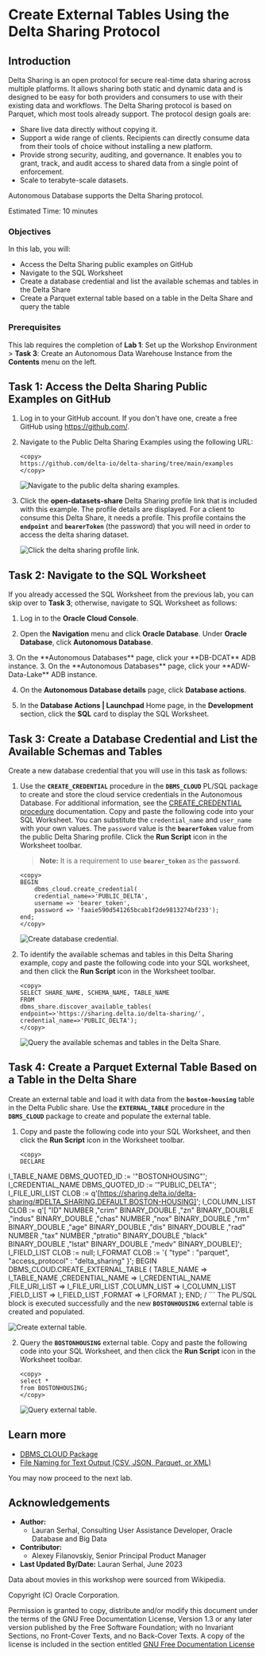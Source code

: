 # Create External Tables Using the Delta Sharing Protocol

## Introduction

Delta Sharing is an open protocol for secure real-time data sharing across multiple platforms. It allows sharing both static and dynamic data and is designed to be easy for both providers and consumers to use with their existing data and workflows. The Delta Sharing protocol is based on Parquet, which most tools already support. The protocol design goals are:

* Share live data directly without copying it.
* Support a wide range of clients. Recipients can directly consume data from their tools of choice without installing a new platform.
* Provide strong security, auditing, and governance. It enables you to grant, track, and audit access to shared data from a single point of enforcement.
* Scale to terabyte-scale datasets.

Autonomous Database supports the Delta Sharing protocol.

Estimated Time: 10 minutes

### Objectives

In this lab, you will:

* Access the Delta Sharing public examples on GitHub
* Navigate to the SQL Worksheet
* Create a database credential and list the available schemas and tables in the Delta Share
* Create a Parquet external table based on a table in the Delta Share and query the table

### Prerequisites

This lab requires the completion of **Lab 1**: Set up the Workshop Environment > **Task 3**: Create an Autonomous Data Warehouse Instance from the **Contents** menu on the left.

## Task 1: Access the Delta Sharing Public Examples on GitHub

1. Log in to your GitHub account. If you don't have one, create a free GitHub using https://github.com/.

2. Navigate to the Public Delta Sharing Examples using the following URL:

    ```
    <copy>
    https://github.com/delta-io/delta-sharing/tree/main/examples
    </copy>
    ```

    ![Navigate to the public delta sharing examples.](./images/github-public-examples.png " ")

3. Click the **open-datasets-share** Delta Sharing profile link that is included with this example. The profile details are displayed. For a client to consume this Delta Share, it needs a profile. This profile contains the **`endpoint`** and **`bearerToken`** (the password) that you will need in order to access the delta sharing dataset.

    ![Click the delta sharing profile link.](./images/share-profile.png " ")

## Task 2: Navigate to the SQL Worksheet

If you already accessed the SQL Worksheet from the previous lab, you can skip over to **Task 3**; otherwise, navigate to SQL Worksheet as follows:

1. Log in to the **Oracle Cloud Console**.

2. Open the **Navigation** menu and click **Oracle Database**. Under **Oracle Database**, click **Autonomous Database**.

<if type="livelabs">
3. On the **Autonomous Databases** page, click your **DB-DCAT** ADB instance.
</if>

<if type="freetier">
3. On the **Autonomous Databases** page, click your **ADW-Data-Lake** ADB instance.
</if>

4. On the **Autonomous Database details** page, click **Database actions**.

5. In the **Database Actions | Launchpad** Home page, in the **Development** section, click the **SQL** card to display the SQL Worksheet.

## Task 3: Create a Database Credential and List the Available Schemas and Tables

Create a new database credential that you will use in this task as follows:

1. Use the **`CREATE_CREDENTIAL`** procedure in the **`DBMS_CLOUD`** PL/SQL package to create and store the cloud service credentials in the Autonomous Database. For additional information, see the [CREATE_CREDENTIAL procedure](https://docs.oracle.com/en/cloud/paas/autonomous-database/adbsa/dbms-cloud-subprograms.html#GUID-742FC365-AA09-48A8-922C-1987795CF36A) documentation. Copy and paste the following code into your SQL Worksheet. You can substitute the `credential_name` and `user_name` with your own values. The `password` value is the **`bearerToken`** value from the public Delta Sharing profile. Click the **Run Script** icon in the Worksheet toolbar.

    >**Note:** It is a requirement to use **`bearer_token`** as the **`password`**.

    ```
    <copy>
    BEGIN
        dbms_cloud.create_credential(
        credential_name=>'PUBLIC_DELTA',
        username => 'bearer_token',
        password => 'faaie590d541265bcab1f2de9813274bf233');
    end;
    </copy>
    ```

    ![Create database credential.](./images/create-database-credential.png " ")

2. To identify the available schemas and tables in this Delta Sharing example, copy and paste the following code into your SQL worksheet, and then click the **Run Script** icon in the Worksheet toolbar.

     ```
    <copy>
    SELECT SHARE_NAME, SCHEMA_NAME, TABLE_NAME
    FROM
    dbms_share.discover_available_tables(
    endpoint=>'https://sharing.delta.io/delta-sharing/',
    credential_name=>'PUBLIC_DELTA');
    </copy>
    ```

     ![Query the available schemas and tables in the Delta Share.](./images/schemas-tables-displayed.png " ")

## Task 4: Create a Parquet External Table Based on a Table in the Delta Share

Create an external table and load it with data from the **`boston-housing`** table in the Delta Public share. Use the **`EXTERNAL_TABLE`** procedure in the **`DBMS_CLOUD`** package to create and populate the external table.

1. Copy and paste the following code into your SQL Worksheet, and then click the **Run Script** icon in the Worksheet toolbar.

    ```
    <copy>
    DECLARE
  l_TABLE_NAME        DBMS_QUOTED_ID := '"BOSTONHOUSING"';
  l_CREDENTIAL_NAME   DBMS_QUOTED_ID := '"PUBLIC_DELTA"';
  l_FILE_URI_LIST     CLOB :=
    q'[https://sharing.delta.io/delta-sharing/#DELTA_SHARING.DEFAULT.BOSTON-HOUSING]';
  l_COLUMN_LIST       CLOB :=
    q'[
     "ID"       NUMBER
    ,"crim"     BINARY_DOUBLE
    ,"zn"       BINARY_DOUBLE
    ,"indus"    BINARY_DOUBLE
    ,"chas"     NUMBER
    ,"nox"      BINARY_DOUBLE
    ,"rm"       BINARY_DOUBLE
    ,"age"      BINARY_DOUBLE
    ,"dis"      BINARY_DOUBLE
    ,"rad"      NUMBER
    ,"tax"      NUMBER
    ,"ptratio"  BINARY_DOUBLE
    ,"black"    BINARY_DOUBLE
    ,"lstat"    BINARY_DOUBLE
    ,"medv"     BINARY_DOUBLE]';
  l_FIELD_LIST        CLOB := null;
  l_FORMAT            CLOB :=
    '{
       "type" : "parquet",
       "access_protocol" : "delta_sharing"
     }';
BEGIN
  DBMS_CLOUD.CREATE_EXTERNAL_TABLE
  ( TABLE_NAME        => l_TABLE_NAME
   ,CREDENTIAL_NAME   => l_CREDENTIAL_NAME
   ,FILE_URI_LIST     => l_FILE_URI_LIST
   ,COLUMN_LIST       => l_COLUMN_LIST
   ,FIELD_LIST        => l_FIELD_LIST
   ,FORMAT            => l_FORMAT
  );
END;
/
    </copy>
    ```
The PL/SQL block is executed successfully and the new **`BOSTONHOUSING`** external table is created and populated.

  ![Create external table.](./images/create-external-table.png " ")

2. Query the **`BOSTONHOUSING`** external table. Copy and paste the following code into your SQL Worksheet, and then click the **Run Script** icon in the Worksheet toolbar.

    ```
    <copy>
    select *
    from BOSTONHOUSING;
    </copy>
    ```

    ![Query external table.](./images/query-external-table.png " ")

## Learn more

* [DBMS_CLOUD Package](https://docs.oracle.com/en/cloud/paas/autonomous-database/adbsa/dbms-cloud-package.html#GUID-CE359BEA-51EA-4DE2-88DB-F21A9FC10721)
* [File Naming for Text Output (CSV, JSON, Parquet, or XML)](https://docs.oracle.com/en/cloud/paas/autonomous-database/adbsa/export-data-file-namingl.html#GUID-1A52F59C-2797-48A5-A058-950318DBE9AF)

You may now proceed to the next lab.

## Acknowledgements

* **Author:**
    * Lauran Serhal, Consulting User Assistance Developer, Oracle Database and Big Data
* **Contributor:**
    + Alexey Filanovskiy, Senior Principal Product Manager
* **Last Updated By/Date:** Lauran Serhal, June 2023

Data about movies in this workshop were sourced from Wikipedia.

Copyright (C) Oracle Corporation.

Permission is granted to copy, distribute and/or modify this document
under the terms of the GNU Free Documentation License, Version 1.3
or any later version published by the Free Software Foundation;
with no Invariant Sections, no Front-Cover Texts, and no Back-Cover Texts.
A copy of the license is included in the section entitled [GNU Free Documentation License](files/gnu-free-documentation-license.txt)